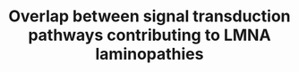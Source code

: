 ---
annotations:
- id: DOID:3911
  parent: genetic disease
  type: Disease Ontology
  value: progeria
- id: DOID:0050440
  type: Disease Ontology
  value: familial partial lipodystrophy
- id: DOID:0050700
  parent: cardiovascular system disease
  type: Disease Ontology
  value: cardiomyopathy
- id: PW:0000013
  parent: disease pathway
  type: Pathway Ontology
  value: disease pathway
- id: DOID:11726
  type: Disease Ontology
  value: Emery-Dreifuss muscular dystrophy
authors:
- Zoebarois
- Fehrhart
- Egonw
- Eweitz
citedin:
- link: 10.1016/j.softx.2024.101701
  title: 'ODAMNet: A Python package to identify molecular relationships between chemicals
    and rare diseases using overlap, active module and random walk approaches (2024)'
communities:
- RareDiseases
description: 'Laminopathies resulting form a range of LMNA mutations result in a range
  of tissue specific phenotypes. These rare diseases may be attributed to a symptomatic
  overlap characterized by the convergence of lamin A downstream signaling pathways.
  Lamin A is expressed in differentiating cells and thus this pathway highlights the
  major molecular signaling pathways misregulated during hMSC differentiation due
  to varying LMNA mutations. '
last-edited: 2024-07-22
ndex: 8522a42b-8b70-11eb-9e72-0ac135e8bacf
organisms:
- Homo sapiens
redirect_from:
- /index.php/Pathway:WP4879
- /instance/WP4879
- /instance/WP4879_r134355
revision: r134355
schema-jsonld:
- '@context': https://schema.org/
  '@id': https://wikipathways.github.io/pathways/WP4879.html
  '@type': Dataset
  creator:
    '@type': Organization
    name: WikiPathways
  description: 'Laminopathies resulting form a range of LMNA mutations result in a
    range of tissue specific phenotypes. These rare diseases may be attributed to
    a symptomatic overlap characterized by the convergence of lamin A downstream signaling
    pathways. Lamin A is expressed in differentiating cells and thus this pathway
    highlights the major molecular signaling pathways misregulated during hMSC differentiation
    due to varying LMNA mutations. '
  keywords:
  - AGO2
  - APC
  - AXIN1
  - Actin
  - BMP2
  - C
  - CDK4
  - CEBPA
  - CEBPB
  - CEBPD
  - CREBBP
  - CSNK1A1
  - CSNK1A1L
  - CTNNB1
  - Cathepsin K
  - DICER1
  - E2F1
  - Emerin
  - Farnesyltransferase
  - GSK3B
  - HDAC1
  - HES1
  - HES5
  - HMGA2
  - 'Isoprenylcysteine carboxyl methyltransferase '
  - JUNB
  - LAP2A
  - LEF1
  - LMNA
  - Lamin A
  - MAN1
  - MAOA
  - MAOB
  - MIR33B
  - MIRLET7B
  - MYOD1
  - Myostatin
  - NAP1L1
  - NOTCH NICD
  - NOTCH1
  - Osteoprotegerin
  - P/CAF
  - P21
  - PPARG
  - Prelamin A
  - Prelamin-A
  - Progerin
  - RB1
  - RUNX2
  - SMAD2
  - SMAD3
  - SPP1
  - SREBP1c
  - TARBP2
  - TCF7
  - TCF7L1
  - TCF7L2
  - TGFB1
  - TGFB2
  - TLE1
  - Truncated prelamin-A
  - WNT10B
  - WNT7B
  - ZMPSTE24
  license: CC0
  name: Overlap between signal transduction pathways contributing to LMNA laminopathies
seo: CreativeWork
title: Overlap between signal transduction pathways contributing to LMNA laminopathies
wpid: WP4879
---